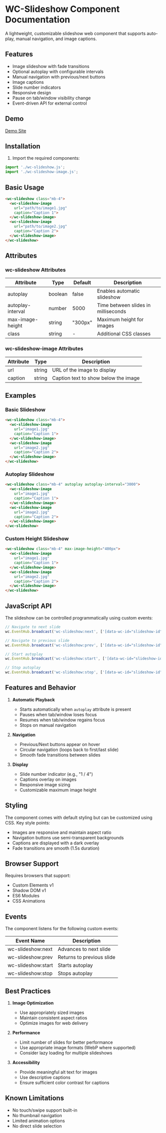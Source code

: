 # WC-Slideshow Component Documentation

A lightweight, customizable slideshow web component that supports auto-play, manual navigation, and image captions.

## Features

- Image slideshow with fade transitions
- Optional autoplay with configurable intervals
- Manual navigation with previous/next buttons
- Image captions
- Slide number indicators
- Responsive design
- Pause on tab/window visibility change
- Event-driven API for external control

## Demo
[Demo Site](https://mattduffield.github.io/wave-css/views/)

## Installation

1. Import the required components:

```javascript
import './wc-slideshow.js';
import './wc-slideshow-image.js';
```

## Basic Usage

```html
<wc-slideshow class="mb-4">
  <wc-slideshow-image
    url="path/to/image1.jpg"
    caption="Caption 1">
  </wc-slideshow-image>
  <wc-slideshow-image
    url="path/to/image2.jpg"
    caption="Caption 2">
  </wc-slideshow-image>
</wc-slideshow>
```

## Attributes

### wc-slideshow Attributes

| Attribute | Type | Default | Description |
|-----------|------|---------|-------------|
| autoplay | boolean | false | Enables automatic slideshow |
| autoplay-interval | number | 5000 | Time between slides in milliseconds |
| max-image-height | string | "300px" | Maximum height for images |
| class | string | - | Additional CSS classes |

### wc-slideshow-image Attributes

| Attribute | Type | Description |
|-----------|------|-------------|
| url | string | URL of the image to display |
| caption | string | Caption text to show below the image |

## Examples

### Basic Slideshow
```html
<wc-slideshow class="mb-4">
  <wc-slideshow-image
    url="image1.jpg"
    caption="Caption 1">
  </wc-slideshow-image>
  <wc-slideshow-image
    url="image2.jpg"
    caption="Caption 2">
  </wc-slideshow-image>
</wc-slideshow>
```

### Autoplay Slideshow
```html
<wc-slideshow class="mb-4" autoplay autoplay-interval="3000">
  <wc-slideshow-image
    url="image1.jpg"
    caption="Caption 1">
  </wc-slideshow-image>
  <wc-slideshow-image
    url="image2.jpg"
    caption="Caption 2">
  </wc-slideshow-image>
</wc-slideshow>
```

### Custom Height Slideshow
```html
<wc-slideshow class="mb-4" max-image-height="400px">
  <wc-slideshow-image
    url="image1.jpg"
    caption="Caption 1">
  </wc-slideshow-image>
  <wc-slideshow-image
    url="image2.jpg"
    caption="Caption 2">
  </wc-slideshow-image>
</wc-slideshow>
```

## JavaScript API

The slideshow can be controlled programmatically using custom events:

```javascript
// Navigate to next slide
wc.EventHub.broadcast('wc-slideshow:next', ['[data-wc-id="slideshow-id"]']);

// Navigate to previous slide
wc.EventHub.broadcast('wc-slideshow:prev', ['[data-wc-id="slideshow-id"]']);

// Start autoplay
wc.EventHub.broadcast('wc-slideshow:start', ['[data-wc-id="slideshow-id"]']);

// Stop autoplay
wc.EventHub.broadcast('wc-slideshow:stop', ['[data-wc-id="slideshow-id"]']);
```

## Features and Behavior

1. **Automatic Playback**
   - Starts automatically when `autoplay` attribute is present
   - Pauses when tab/window loses focus
   - Resumes when tab/window regains focus
   - Stops on manual navigation

2. **Navigation**
   - Previous/Next buttons appear on hover
   - Circular navigation (loops back to first/last slide)
   - Smooth fade transitions between slides

3. **Display**
   - Slide number indicator (e.g., "1 / 4")
   - Captions overlay on images
   - Responsive image sizing
   - Customizable maximum image height

## Styling

The component comes with default styling but can be customized using CSS. Key style points:

- Images are responsive and maintain aspect ratio
- Navigation buttons use semi-transparent backgrounds
- Captions are displayed with a dark overlay
- Fade transitions are smooth (1.5s duration)

## Browser Support

Requires browsers that support:
- Custom Elements v1
- Shadow DOM v1
- ES6 Modules
- CSS Animations

## Events

The component listens for the following custom events:

| Event Name | Description |
|------------|-------------|
| wc-slideshow:next | Advances to next slide |
| wc-slideshow:prev | Returns to previous slide |
| wc-slideshow:start | Starts autoplay |
| wc-slideshow:stop | Stops autoplay |

## Best Practices

1. **Image Optimization**
   - Use appropriately sized images
   - Maintain consistent aspect ratios
   - Optimize images for web delivery

2. **Performance**
   - Limit number of slides for better performance
   - Use appropriate image formats (WebP where supported)
   - Consider lazy loading for multiple slideshows

3. **Accessibility**
   - Provide meaningful alt text for images
   - Use descriptive captions
   - Ensure sufficient color contrast for captions

## Known Limitations

- No touch/swipe support built-in
- No thumbnail navigation
- Limited animation options
- No direct slide selection
